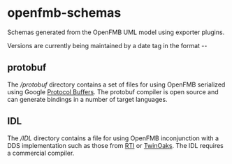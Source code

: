 # openfmb-schemas

Schemas generated from the OpenFMB UML model using exporter plugins.

Versions are currently being maintained by a date tag in the format <year>-<month>-<day>

## protobuf

The */protobuf* directory contains a set of files for using OpenFMB serialized using Google [Protocol Buffers](https://developers.google.com/protocol-buffers/). The protobuf compiler is open source and can generate bindings in a number of target languages.

## IDL

The */IDL* directory contains a file for using OpenFMB inconjunction with a DDS implementation such as those from [RTI](https://www.rti.com/) or [TwinOaks](http://www.twinoakscomputing.com/). The IDL requires a commercial compiler.
